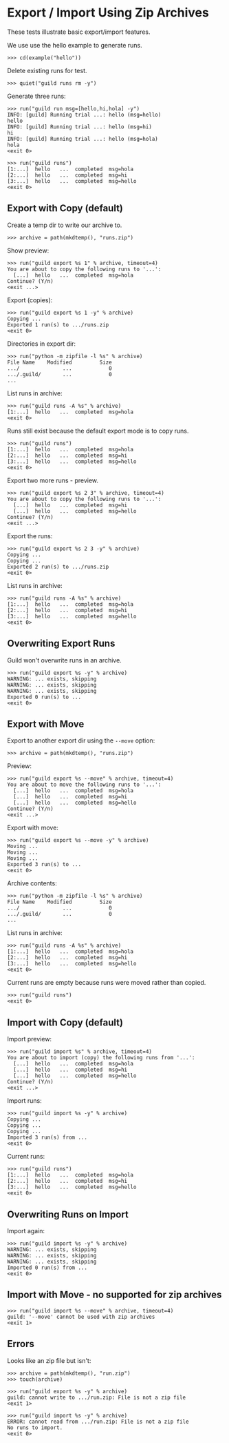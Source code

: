 # Export / Import Using Zip Archives

These tests illustrate basic export/import features.

We use use the hello example to generate runs.

    >>> cd(example("hello"))

Delete existing runs for test.

    >>> quiet("guild runs rm -y")

Generate three runs:

    >>> run("guild run msg=[hello,hi,hola] -y")
    INFO: [guild] Running trial ...: hello (msg=hello)
    hello
    INFO: [guild] Running trial ...: hello (msg=hi)
    hi
    INFO: [guild] Running trial ...: hello (msg=hola)
    hola
    <exit 0>

    >>> run("guild runs")
    [1:...]  hello   ...  completed  msg=hola
    [2:...]  hello   ...  completed  msg=hi
    [3:...]  hello   ...  completed  msg=hello
    <exit 0>

## Export with Copy (default)

Create a temp dir to write our archive to.

    >>> archive = path(mkdtemp(), "runs.zip")

Show preview:

    >>> run("guild export %s 1" % archive, timeout=4)
    You are about to copy the following runs to '...':
      [...]  hello   ...  completed  msg=hola
    Continue? (Y/n)
    <exit ...>

Export (copies):

    >>> run("guild export %s 1 -y" % archive)
    Copying ...
    Exported 1 run(s) to .../runs.zip
    <exit 0>

Directories in export dir:

    >>> run("python -m zipfile -l %s" % archive)
    File Name    Modified         Size
    .../              ...            0
    .../.guild/       ...            0
    ...

List runs in archive:

    >>> run("guild runs -A %s" % archive)
    [1:...]  hello   ...  completed  msg=hola
    <exit 0>

Runs still exist because the default export mode is to copy runs.

    >>> run("guild runs")
    [1:...]  hello   ...  completed  msg=hola
    [2:...]  hello   ...  completed  msg=hi
    [3:...]  hello   ...  completed  msg=hello
    <exit 0>

Export two more runs - preview.

    >>> run("guild export %s 2 3" % archive, timeout=4)
    You are about to copy the following runs to '...':
      [...]  hello   ...  completed  msg=hi
      [...]  hello   ...  completed  msg=hello
    Continue? (Y/n)
    <exit ...>

Export the runs:

    >>> run("guild export %s 2 3 -y" % archive)
    Copying ...
    Copying ...
    Exported 2 run(s) to .../runs.zip
    <exit 0>

List runs in archive:

    >>> run("guild runs -A %s" % archive)
    [1:...]  hello   ...  completed  msg=hola
    [2:...]  hello   ...  completed  msg=hi
    [3:...]  hello   ...  completed  msg=hello
    <exit 0>

## Overwriting Export Runs

Guild won't overwrite runs in an archive.

    >>> run("guild export %s -y" % archive)
    WARNING: ... exists, skipping
    WARNING: ... exists, skipping
    WARNING: ... exists, skipping
    Exported 0 run(s) to ...
    <exit 0>

## Export with Move

Export to another export dir using the `--move` option:

    >>> archive = path(mkdtemp(), "runs.zip")

Preview:

    >>> run("guild export %s --move" % archive, timeout=4)
    You are about to move the following runs to '...':
      [...]  hello   ...  completed  msg=hola
      [...]  hello   ...  completed  msg=hi
      [...]  hello   ...  completed  msg=hello
    Continue? (Y/n)
    <exit ...>

Export with move:

    >>> run("guild export %s --move -y" % archive)
    Moving ...
    Moving ...
    Moving ...
    Exported 3 run(s) to ...
    <exit 0>

Archive contents:

    >>> run("python -m zipfile -l %s" % archive)
    File Name    Modified         Size
    .../              ...            0
    .../.guild/       ...            0
    ...

List runs in archive:

    >>> run("guild runs -A %s" % archive)
    [1:...]  hello   ...  completed  msg=hola
    [2:...]  hello   ...  completed  msg=hi
    [3:...]  hello   ...  completed  msg=hello
    <exit 0>

Current runs are empty because runs were moved rather than copied.

    >>> run("guild runs")
    <exit 0>

## Import with Copy (default)

Import preview:

    >>> run("guild import %s" % archive, timeout=4)
    You are about to import (copy) the following runs from '...':
      [...]  hello   ...  completed  msg=hola
      [...]  hello   ...  completed  msg=hi
      [...]  hello   ...  completed  msg=hello
    Continue? (Y/n)
    <exit ...>

Import runs:

    >>> run("guild import %s -y" % archive)
    Copying ...
    Copying ...
    Copying ...
    Imported 3 run(s) from ...
    <exit 0>

Current runs:

    >>> run("guild runs")
    [1:...]  hello   ...  completed  msg=hola
    [2:...]  hello   ...  completed  msg=hi
    [3:...]  hello   ...  completed  msg=hello
    <exit 0>

## Overwriting Runs on Import

Import again:

    >>> run("guild import %s -y" % archive)
    WARNING: ... exists, skipping
    WARNING: ... exists, skipping
    WARNING: ... exists, skipping
    Imported 0 run(s) from ...
    <exit 0>

## Import with Move - no supported for zip archives

    >>> run("guild import %s --move" % archive, timeout=4)
    guild: '--move' cannot be used with zip archives
    <exit 1>

## Errors

Looks like an zip file but isn't:

    >>> archive = path(mkdtemp(), "run.zip")
    >>> touch(archive)

    >>> run("guild export %s -y" % archive)
    guild: cannot write to .../run.zip: File is not a zip file
    <exit 1>

    >>> run("guild import %s -y" % archive)
    ERROR: cannot read from .../run.zip: File is not a zip file
    No runs to import.
    <exit 0>
